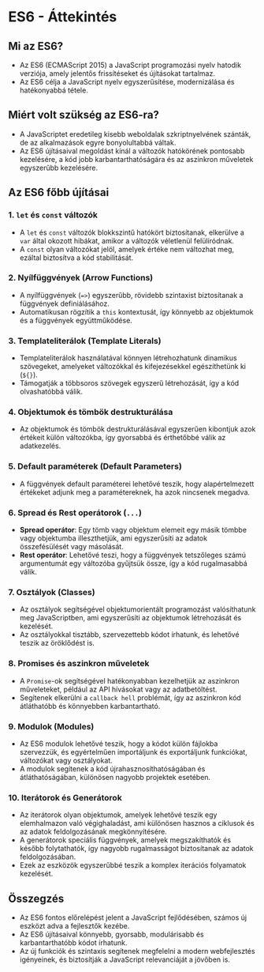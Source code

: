 # ES6 - Áttekintés

## Mi az ES6?
- Az ES6 (ECMAScript 2015) a JavaScript programozási nyelv hatodik verziója, amely jelentős frissítéseket és újításokat tartalmaz.
- Az ES6 célja a JavaScript nyelv egyszerűsítése, modernizálása és hatékonyabbá tétele.

## Miért volt szükség az ES6-ra?
- A JavaScriptet eredetileg kisebb weboldalak szkriptnyelvének szánták, de az alkalmazások egyre bonyolultabbá váltak.
- Az ES6 újításaival megoldást kínál a változók hatókörének pontosabb kezelésére, a kód jobb karbantarthatóságára és az aszinkron műveletek egyszerűbb kezelésére.

## Az ES6 főbb újításai

### 1. `let` és `const` változók
- A `let` és `const` változók blokkszintű hatókört biztosítanak, elkerülve a `var` által okozott hibákat, amikor a változók véletlenül felülíródnak.
- A `const` olyan változókat jelöl, amelyek értéke nem változhat meg, ezáltal biztosítva a kód stabilitását.

### 2. Nyílfüggvények (Arrow Functions)
- A nyílfüggvények (`=>`) egyszerűbb, rövidebb szintaxist biztosítanak a függvények definiálásához.
- Automatikusan rögzítik a `this` kontextusát, így könnyebb az objektumok és a függvények együttműködése.

### 3. Templateliterálok (Template Literals)
- Templateliterálok használatával könnyen létrehozhatunk dinamikus szövegeket, amelyeket változókkal és kifejezésekkel egészíthetünk ki (`${}`).
- Támogatják a többsoros szövegek egyszerű létrehozását, így a kód olvashatóbbá válik.

### 4. Objektumok és tömbök destrukturálása
- Az objektumok és tömbök destrukturálásával egyszerűen kibontjuk azok értékeit külön változókba, így gyorsabbá és érthetőbbé válik az adatkezelés.

### 5. Default paraméterek (Default Parameters)
- A függvények default paraméterei lehetővé teszik, hogy alapértelmezett értékeket adjunk meg a paramétereknek, ha azok nincsenek megadva.

### 6. Spread és Rest operátorok (`...`)
- **Spread operátor**: Egy tömb vagy objektum elemeit egy másik tömbbe vagy objektumba illeszthetjük, ami egyszerűsíti az adatok összefésülését vagy másolását.
- **Rest operátor**: Lehetővé teszi, hogy a függvények tetszőleges számú argumentumát egy változóba gyűjtsük össze, így a kód rugalmasabbá válik.

### 7. Osztályok (Classes)
- Az osztályok segítségével objektumorientált programozást valósíthatunk meg JavaScriptben, ami egyszerűsíti az objektumok létrehozását és kezelését.
- Az osztályokkal tisztább, szervezettebb kódot írhatunk, és lehetővé teszik az öröklődést is.

### 8. Promises és aszinkron műveletek
- A `Promise`-ok segítségével hatékonyabban kezelhetjük az aszinkron műveleteket, például az API hívásokat vagy az adatbetöltést.
- Segítenek elkerülni a `callback hell` problémát, így az aszinkron kód átláthatóbb és könnyebben karbantartható.

### 9. Modulok (Modules)
- Az ES6 modulok lehetővé teszik, hogy a kódot külön fájlokba szervezzük, és egyértelműen importáljunk és exportáljunk funkciókat, változókat vagy osztályokat.
- A modulok segítenek a kód újrahasznosíthatóságában és átláthatóságában, különösen nagyobb projektek esetében.

### 10. Iterátorok és Generátorok
- Az iterátorok olyan objektumok, amelyek lehetővé teszik egy elemhalmazon való végighaladást, ami különösen hasznos a ciklusok és az adatok feldolgozásának megkönnyítésére.
- A generátorok speciális függvények, amelyek megszakíthatók és később folytathatók, így nagyobb rugalmasságot biztosítanak az adatok feldolgozásában.
- Ezek az eszközök egyszerűbbé teszik a komplex iterációs folyamatok kezelését.

## Összegzés
- Az ES6 fontos előrelépést jelent a JavaScript fejlődésében, számos új eszközt adva a fejlesztők kezébe.
- Az ES6 újításaival könnyebb, gyorsabb, modulárisabb és karbantarthatóbb kódot írhatunk.
- Az új funkciók és szintaxis segítenek megfelelni a modern webfejlesztés igényeinek, és biztosítják a JavaScript relevanciáját a jövőben is.

